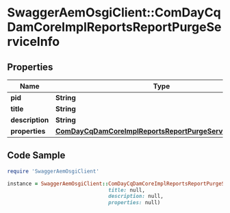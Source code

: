 # SwaggerAemOsgiClient::ComDayCqDamCoreImplReportsReportPurgeServiceInfo

## Properties

Name | Type | Description | Notes
------------ | ------------- | ------------- | -------------
**pid** | **String** |  | [optional] 
**title** | **String** |  | [optional] 
**description** | **String** |  | [optional] 
**properties** | [**ComDayCqDamCoreImplReportsReportPurgeServiceProperties**](ComDayCqDamCoreImplReportsReportPurgeServiceProperties.md) |  | [optional] 

## Code Sample

```ruby
require 'SwaggerAemOsgiClient'

instance = SwaggerAemOsgiClient::ComDayCqDamCoreImplReportsReportPurgeServiceInfo.new(pid: null,
                                 title: null,
                                 description: null,
                                 properties: null)
```


